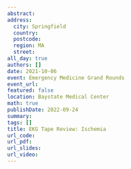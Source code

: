 ```yaml
---
abstract: 
address:
  city: Springfield
  country:
  postcode: 
  region: MA
  street: 
all_day: true
authors: []
date: 2021-10-06
event: Emergency Medicine Grand Rounds
event_url: 
featured: false
location: Baystate Medical Center
math: true
publishDate: 2022-09-24
summary: 
tags: []
title: EKG Tape Review: Ischemia
url_code: 
url_pdf: 
url_slides: 
url_video: 
---
```

